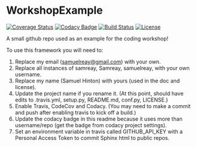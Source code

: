 # WorkshopExample

[![Coverage Status](https://codecov.io/gh/Samreay/WorkshopExample/branch/master/graph/badge.svg)](https://codecov.io/gh/Samreay/WorkshopExample)
[![Codacy Badge](https://api.codacy.com/project/badge/Grade/ea7ca374a79c4321952715a228a454f0)](https://www.codacy.com/app/samuelreay/WorkshopExample?utm_source=github.com&amp;utm_medium=referral&amp;utm_content=Samreay/WorkshopExample&amp;utm_campaign=Badge_Grade)
[![Build Status](https://img.shields.io/travis/Samreay/WorkshopExample.svg)](https://travis-ci.org/Samreay/WorkshopExample)
[![License](http://img.shields.io/badge/license-MIT-blue.svg?style=flat)](https://github.com/Samreay/abc/WorkshopExample/master/LICENSE)

A small github repo used as an example for the coding workshop!

To use this framework you will need to:


1. Replace my email (samuelreay@gmail.com) with your own.
2. Replace all instances of samreay, Samreay, samuelreay, with your own username.
3. Replace my name (Samuel Hinton) with yours (used in the doc and license).
3. Update the project name if you rename it. (At this point, should have edits to .travis.yml, setup.py, README.md, conf.py, LICENSE.)
4. Enable Travis, CodeCov and Codacy. (You may need to make a commit and push after enabling travis to kick off a build.)
5. Update the codacy badge in this readme because it uses more than username/repo (get the badge from codacy project settings).
6. Set an environment variable in travis called GITHUB_API_KEY with a Personal Access Token to commit Sphinx html to public repos.